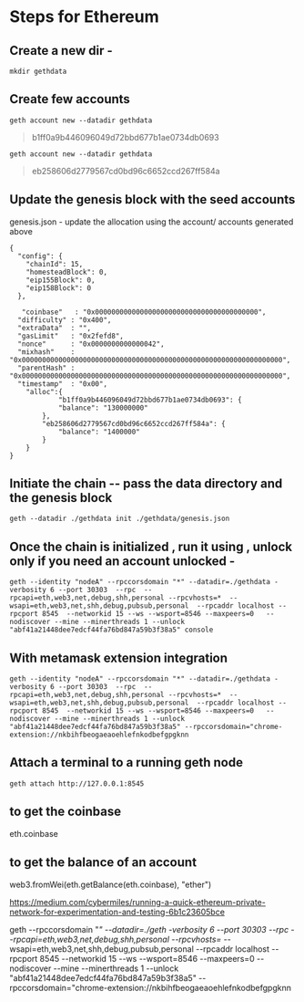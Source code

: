 # Steps for Ethereum
## Create a new dir - 
```
mkdir gethdata
```

## Create few accounts
```
geth account new --datadir gethdata
```

> b1ff0a9b446096049d72bbd677b1ae0734db0693
```
geth account new --datadir gethdata
```
> eb258606d2779567cd0bd96c6652ccd267ff584a


## Update the genesis block with the seed accounts 
genesis.json - update the allocation using the account/ accounts generated above
```
{
  "config": {
    "chainId": 15,
    "homesteadBlock": 0,
    "eip155Block": 0,
    "eip158Block": 0
  },

   "coinbase"   : "0x0000000000000000000000000000000000000000",
  "difficulty" : "0x400",
  "extraData"  : "",
  "gasLimit"   : "0x2fefd8",
  "nonce"      : "0x0000000000000042",
  "mixhash"    : "0x0000000000000000000000000000000000000000000000000000000000000000",
  "parentHash" : "0x0000000000000000000000000000000000000000000000000000000000000000",
  "timestamp"  : "0x00",
  	"alloc":{
	        "b1ff0a9b446096049d72bbd677b1ae0734db0693": {
			"balance": "130000000"
		},
		"eb258606d2779567cd0bd96c6652ccd267ff584a": {
			"balance": "1400000"
		}
	}
}
```

## Initiate the chain -- pass the data directory and the genesis block
```
geth --datadir ./gethdata init ./gethdata/genesis.json
```
## Once the chain is initialized , run it using , unlock only if you need an account unlocked -
```
geth --identity "nodeA" --rpccorsdomain "*" --datadir=./gethdata -verbosity 6 --port 30303  --rpc  --rpcapi=eth,web3,net,debug,shh,personal --rpcvhosts=*  --wsapi=eth,web3,net,shh,debug,pubsub,personal  --rpcaddr localhost --rpcport 8545  --networkid 15 --ws --wsport=8546 --maxpeers=0   --nodiscover --mine --minerthreads 1 --unlock "abf41a21448dee7edcf44fa76bd847a59b3f38a5" console
```

## With metamask extension integration
```
geth --identity "nodeA" --rpccorsdomain "*" --datadir=./gethdata -verbosity 6 --port 30303  --rpc  --rpcapi=eth,web3,net,debug,shh,personal --rpcvhosts=*  --wsapi=eth,web3,net,shh,debug,pubsub,personal  --rpcaddr localhost --rpcport 8545  --networkid 15 --ws --wsport=8546 --maxpeers=0   --nodiscover --mine --minerthreads 1 --unlock "abf41a21448dee7edcf44fa76bd847a59b3f38a5" --rpccorsdomain="chrome-extension://nkbihfbeogaeaoehlefnkodbefgpgknn 
```

## Attach a terminal to a running geth node
```
geth attach http://127.0.0.1:8545
```

## to get the coinbase
eth.coinbase

## to get the balance of an account
web3.fromWei(eth.getBalance(eth.coinbase), "ether")


https://medium.com/cybermiles/running-a-quick-ethereum-private-network-for-experimentation-and-testing-6b1c23605bce


geth --rpccorsdomain "*" --datadir=./geth -verbosity 6 --port 30303  --rpc  --rpcapi=eth,web3,net,debug,shh,personal --rpcvhosts=*  --wsapi=eth,web3,net,shh,debug,pubsub,personal  --rpcaddr localhost --rpcport 8545  --networkid 15 --ws --wsport=8546 --maxpeers=0   --nodiscover --mine --minerthreads 1 --unlock "abf41a21448dee7edcf44fa76bd847a59b3f38a5" --rpccorsdomain="chrome-extension://nkbihfbeogaeaoehlefnkodbefgpgknn 